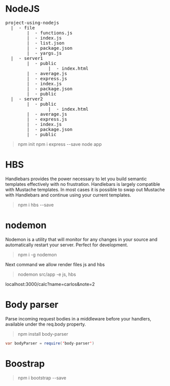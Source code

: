 # NodeJS

<pre>
project-using-nodejs
  |  - file
        |  - functions.js
        |  - index.js
        |  - list.json
        |  - package.json
        |  - yargs.js                           
  |  - server1
        |  - public
                |  - index.html
        |  - average.js
        |  - express.js
        |  - index.js
        |  - package.json
        |  - public                                    
  |  - server2
        |  - public
                |  - index.html
        |  - average.js
        |  - express.js
        |  - index.js
        |  - package.json
        |  - public             
</pre>

> npm init
> npm i express --save
> node app 

# HBS

Handlebars provides the power necessary to let you build semantic templates effectively with no frustration. Handlebars is largely compatible with Mustache templates. In most cases it is possible to swap out Mustache with Handlebars and continue using your current templates.

> npm i hbs --save


# nodemon
Nodemon is a utility that will monitor for any changes in your source and automatically restart your server. Perfect for development. 

> npm i -g nodemon

Next command we allow render files js and hbs
> nodemon src/app -e js, hbs

localhost:3000/calc?name=carlos&note=2

# Body parser
Parse incoming request bodies in a middleware before your handlers, available under the req.body property.
> npm install body-parser

```java
var bodyParser = require('body-parser')
``` 

# Boostrap

> npm i bootstrap --save